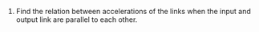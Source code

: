 1. Find the relation between accelerations of the links when the input and output link are parallel to each other.